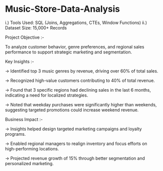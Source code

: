 # Music-Store-Data-Analysis

i.)  Tools Used: SQL (Joins, Aggregations, CTEs, Window Functions)
ii.) Dataset Size: 15,000+ Records

Project Objective :-

To analyze customer behavior, genre preferences, and regional sales performance to support strategic marketing and segmentation.


Key Insights :- 

-> Identified top 3 music genres by revenue, driving over 60% of total sales.

-> Recognized high-value customers contributing to 40% of total revenue.

-> Found that 3 specific regions had declining sales in the last 6 months, indicating a need for localized strategies.

-> Noted that weekday purchases were significantly higher than weekends, suggesting targeted promotions could increase weekend revenue.

Business Impact :- 

-> Insights helped design targeted marketing campaigns and loyalty programs.

-> Enabled regional managers to realign inventory and focus efforts on high-performing locations.

-> Projected revenue growth of 15% through better segmentation and personalized marketing.
